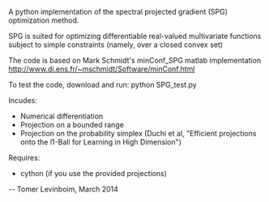A python implementation of the spectral projected gradient (SPG) optimization method.

SPG is suited for optimizing differentiable real-valued multivariate functions
subject to simple constraints (namely, over a closed convex set)

The code is based on Mark Schmidt's minConf_SPG matlab implementation
http://www.di.ens.fr/~mschmidt/Software/minConf.html

To test the code, download and run: 
	python SPG_test.py

Incudes:
- Numerical differentiation
- Projection on a bounded range 
- Projection on the probability simplex (Duchi et al, "Efficient projections onto the l1-Ball for Learning in High Dimension") 

Requires:
- cython (if you use the provided projections)

-- Tomer Levinboim, March 2014
